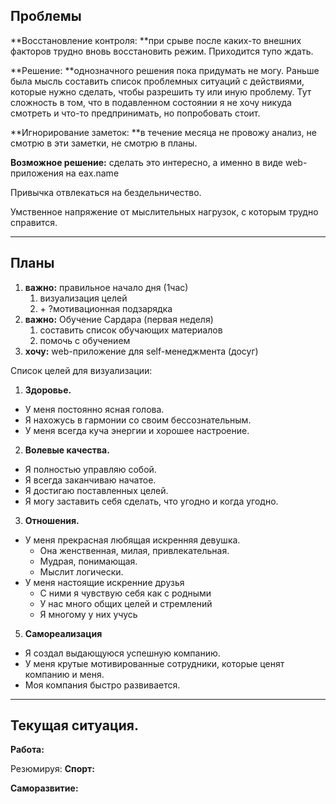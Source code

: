 ## Проблемы

**Восстановление контроля: **при срыве после каких-то внешних факторов трудно вновь восстановить режим. Приходится тупо ждать.

**Решение: **однозначного решения пока придумать не могу. Раньше была мысль составить список проблемных ситуаций с действиями, которые нужно сделать, чтобы разрешить ту или иную проблему. Тут сложность в том, что в подавленном состоянии я не хочу никуда смотреть и что-то предпринимать, но попробовать стоит.



**Игнорирование заметок: **в течение месяца не провожу анализ, не смотрю в эти заметки, не смотрю в планы.

**Возможное решение:** сделать это интересно, а именно в виде web-приложения на eax.name



Привычка отвлекаться на бездельничество.



Умственное напряжение от мыслительных нагрузок, с которым трудно справится.

---

## Планы

1. **важно:** правильное начало дня \(1час\)
   1. визуализация целей
   2. \+ ?мотивационная подзарядка
2. **важно:** Обучение Сардара (первая неделя)
   1. составить список обучающих материалов
   2. помочь с обучением
3. **хочу:** web-приложение для self-менеджмента (досуг)

Список целей для визуализации:

1. **Здоровье.**
  * У меня постоянно ясная голова.
  * Я нахожусь в гармонии со своим бессознательным.
  * У меня всегда куча энергии и хорошее настроение.
2. **Волевые качества.**
  * Я полностью управляю собой.
  * Я всегда заканчиваю начатое.
  * Я достигаю поставленных целей.
  * Я могу заставить себя сделать, что угодно и когда угодно.
3. **Отношения.**
  * У меня прекрасная любящая искренняя девушка.
    * Она женственная, милая, привлекательная.
    * Мудрая, понимающая.
    * Мыслит логически.
  * У меня настоящие искренние друзья
    * С ними я чувствую себя как с родными
    * У нас много общих целей и стремлений
    * Я многому у них учусь
5. **Самореализация**
  * Я создал выдающуюся успешную компанию.
  * У меня крутые мотивированные сотрудники, которые ценят компанию и меня.
  * Моя компания быстро развивается.




---

## Текущая ситуация.

**Работа:**




Резюмируя: 
**Спорт:**


**Саморазвитие:**



